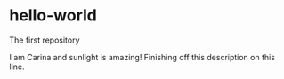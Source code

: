 # hello-world
The first repository

I am Carina and sunlight is amazing!
Finishing off this description on this line.
